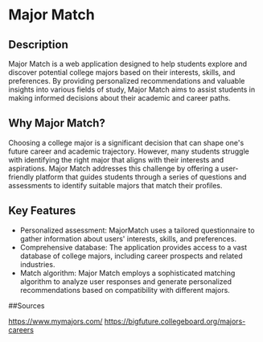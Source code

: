 # Major Match

## Description

Major Match is a web application designed to help students explore and discover potential college majors based on their interests, skills, and preferences. By providing personalized recommendations and valuable insights into various fields of study, Major Match aims to assist students in making informed decisions about their academic and career paths.

## Why Major Match?

Choosing a college major is a significant decision that can shape one's future career and academic trajectory. However, many students struggle with identifying the right major that aligns with their interests and aspirations. Major Match addresses this challenge by offering a user-friendly platform that guides students through a series of questions and assessments to identify suitable majors that match their profiles.

## Key Features

- Personalized assessment: MajorMatch uses a tailored questionnaire to gather information about users' interests, skills, and preferences.
- Comprehensive database: The application provides access to a vast database of college majors, including career prospects and related industries.
- Match algorithm: Major Match employs a sophisticated matching algorithm to analyze user responses and generate personalized recommendations based on compatibility with different majors.

##Sources

https://www.mymajors.com/
https://bigfuture.collegeboard.org/majors-careers


